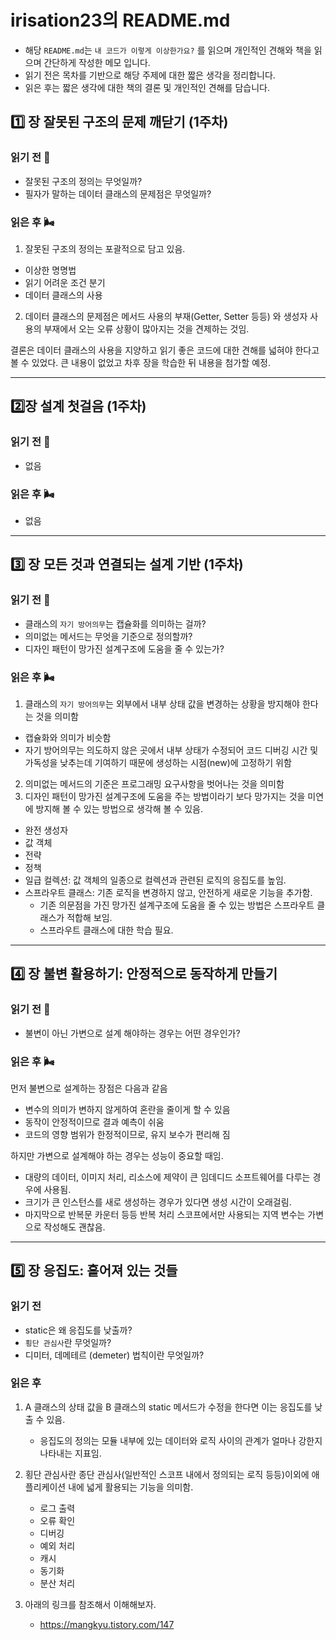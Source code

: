 # irisation23의 README.md

- 해당 `README.md`는 `내 코드가 이렇게 이상한가요?` 를 읽으며 개인적인 견해와 책을 읽으며 간단하게 작성한 메모 입니다.
- 읽기 전은 목차를 기반으로 해당 주제에 대한 짧은 생각을 정리합니다.
- 읽은 후는 짧은 생각에 대한 책의 결론 및 개인적인 견해를 담습니다.

## 1️⃣ 장 잘못된 구조의 문제 깨닫기 (1주차)

### 읽기 전 🦂

- 잘못된 구조의 정의는 무엇일까?
- 필자가 말하는 데이터 클래스의 문제점은 무엇일까?

### 읽은 후 🌬️

1. 잘못된 구조의 정의는 포괄적으로 담고 있음.
- 이상한 명명법
- 읽기 어려운 조건 분기
- 데이터 클래스의 사용

2. 데이터 클래스의 문제점은 메서드 사용의 부재(Getter, Setter 등등) 와 생성자 사용의 부재에서 오는 오류 상황이 많아지는 것을 견제하는 것임.

결론은 데이터 클래스의 사용을 지양하고 읽기 좋은 코드에 대한 견해를 넓혀야 한다고 볼 수 있었다.
큰 내용이 없었고 차후 장을 학습한 뒤 내용을 첨가할 예정.

---

## 2️⃣장 설계 첫걸음 (1주차)

### 읽기 전 🦂

- 없음

### 읽은 후 🌬️

- 없음

---

## 3️⃣ 장 모든 것과 연결되는 설계 기반 (1주차)

### 읽기 전 🦂

- 클래스의 `자기 방어의무`는 캡슐화를 의미하는 걸까?
- 의미없는 메서드는 무엇을 기준으로 정의할까?
- 디자인 패턴이 망가진 설계구조에 도움을 줄 수 있는가?

### 읽은 후 🌬️

1. 클래스의 `자기 방어의무`는 외부에서 내부 상태 값을 변경하는 상황을 방지해야 한다는 것을 의미함
- 캡슐화와 의미가 비슷함
- 자기 방어의무는 의도하지 않은 곳에서 내부 상태가 수정되어 코드 디버깅 시간 및 가독성을 낮추는데 기여하기 때문에 생성하는 시점(new)에 고정하기 위함

2. 의미없는 메서드의 기준은 프로그래밍 요구사항을 벗어나는 것을 의미함
3. 디자인 패턴이 망가진 설계구조에 도움을 주는 방법이라기 보다 망가지는 것을 미연에 방지해 볼 수 있는 방법으로 생각해 볼 수 있음.
- 완전 생성자
- 값 객체
- 전략
- 정책
- 일급 컬렉션: 값 객체의 일종으로 컬렉션과 관련된 로직의 응집도를 높임.
- 스프라우트 클래스: 기존 로직을 변경하지 않고, 안전하게 새로운 기능을 추가함.
  - 기존 의문점을 가진 망가진 설계구조에 도움을 줄 수 있는 방법은 스프라우트 클래스가 적합해 보임.
  - 스프라우트 클래스에 대한 학습 필요.

---

## 4️⃣ 장 불변 활용하기: 안정적으로 동작하게 만들기

### 읽기 전 🦂

- 불변이 아닌 가변으로 설계 해야하는 경우는 어떤 경우인가?

### 읽은 후 🌬️

먼저 불변으로 설계하는 장점은 다음과 같음

- 변수의 의미가 변하지 않게하여 혼란을 줄이게 할 수 있음
- 동작이 안정적이므로 결과 예측이 쉬움
- 코드의 영향 범위가 한정적이므로, 유지 보수가 편리해 짐

하지만 가변으로 설계해야 하는 경우는 성능이 중요할 때임.

- 대량의 데이터, 이미지 처리, 리소스에 제약이 큰 임데디드 소프트웨어를 다루는 경우에 사용됨.
- 크기가 큰 인스턴스를 새로 생성하는 경우가 있다면 생성 시간이 오래걸림.
- 마지막으로 반복문 카운터 등등 반복 처리 스코프에서만 사용되는 지역 변수는 가변으로 작성해도 괜찮음.

---

## 5️⃣ 장 응집도: 흩어져 있는 것들

### 읽기 전

- static은 왜 응집도를 낮출까?
- `횡단 관심사`란 무엇일까?
- 디미터, 데메테르 (demeter) 법칙이란 무엇일까?

### 읽은 후

1. A 클래스의 상태 값을 B 클래스의 static 메서드가 수정을 한다면 이는 응집도를 낮출 수 있음.
   - 응집도의 정의는 모듈 내부에 있는 데이터와 로직 사이의 관계가 얼마나 강한지 나타내는 지표임.

2. 횡단 관심사란 종단 관심사(일반적인 스코프 내에서 정의되는 로직 등등)이외에 애플리케이션 내에 넓게 활용되는 기능을 의미함.
   - 로그 출력
   - 오류 확인
   - 디버깅
   - 예외 처리
   - 캐시
   - 동기화
   - 분산 처리

3. 아래의 링크를 참조해서 이해해보자.
   - https://mangkyu.tistory.com/147